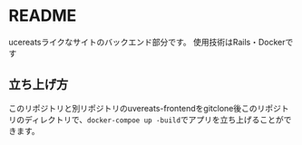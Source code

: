 # README

ucereatsライクなサイトのバックエンド部分です。
使用技術はRails・Dockerです

## 立ち上げ方
このリポジトリと別リポジトリのuvereats-frontendをgitclone後このリポジトリのディレクトリで、`docker-compoe up -build`でアプリを立ち上げることができます。
